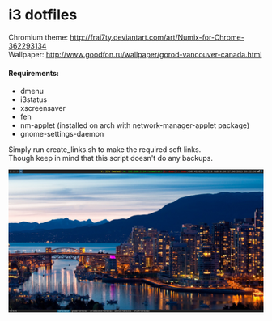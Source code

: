 # i3 dotfiles

Chromium theme: http://frai7ty.deviantart.com/art/Numix-for-Chrome-362293134  
Wallpaper: http://www.goodfon.ru/wallpaper/gorod-vancouver-canada.html

#### Requirements:
- dmenu
- i3status
- xscreensaver
- feh
- nm-applet (installed on arch with network-manager-applet package)
- gnome-settings-daemon

Simply run create_links.sh to make the required soft links.  
Though keep in mind that this script doesn't do any backups.

![Screenshot](https://github.com/stee1rat/dotfiles/blob/master/screenshot.png)
